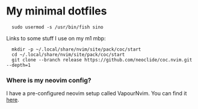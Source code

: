 # My minimal dotfiles

<!-- ![screenshot](screenshot.png) -->

```
  sudo usermod -s /usr/bin/fish sino
```

Links to some stuff I use on my m1 mbp:
```
  mkdir -p ~/.local/share/nvim/site/pack/coc/start
  cd ~/.local/share/nvim/site/pack/coc/start
  git clone --branch release https://github.com/neoclide/coc.nvim.git --depth=1
```

### Where is my neovim config?
I have a pre-configured neovim setup called VapourNvim. You can find it [here](https://github.com/hackorum/VapourNvim/).
